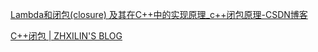 [Lambda和闭包(closure) 及其在C++中的实现原理\_c++闭包原理-CSDN博客](https://blog.csdn.net/u012456479/article/details/101479821)


[C++闭包 | ZHXILIN'S BLOG](https://zhxilin.github.io/post/tech_stack/1_programming_language/modern_cpp/cpp11/closure/)